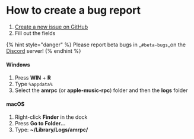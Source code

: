 # How to create a bug report

1. [Create a new issue on GitHub](https://github.com/ZephraCloud/Apple-Music-RPC/issues/new?labels=bug\&template=bug\_report.yml\&title=BUG+%7C+short+description+of+your+bug)
2. Fill out the fields

{% hint style="danger" %}
Please report beta bugs in _`#beta-bugs`_on the [Discord](https://discord.gg/APDghNfJhQ) server!
{% endhint %}

#### Windows

1. Press **WIN** + **R**
2. Type `%appdata%`
3. Select the **amrpc** (or **apple-music-rpc**) folder and then the **logs** folder

#### macOS

1. Right-click **Finder** in the dock
2. Press **Go to Folder...**
3. Type: **\~/Library/Logs/amrpc/**
